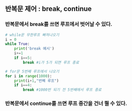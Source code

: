 ## 반복문 제어 : break, continue
### 반복문에서 break를 쓰면 루프에서 벗어날 수 있다.
```python
# while문 무한루프 빠져나오기
i = 0
while True:
    print('break 예시')
    i+=1
    if i==5:
        break #i가 5가 되면 루프 종료

# for문 5번째 루프에서 나오기
for i in range(1000):
    print(i+1,"번째 루프")
    if i==4:
        break #1000번 되기 전 5번째에서 루프 종료
```

### 반복문에서 continue를 쓰면 루프 중간을 건너 뛸 수 있다.
```python

```